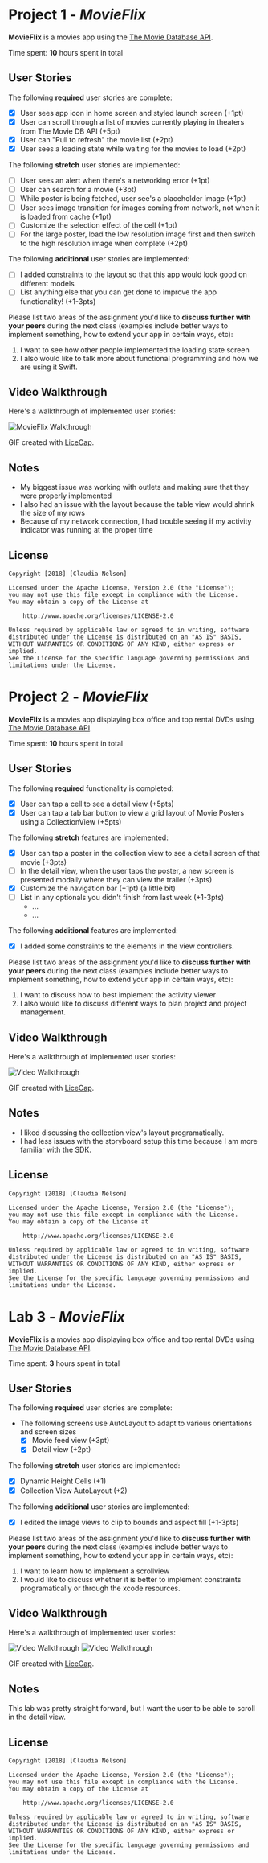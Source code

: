 # Project 1 - *MovieFlix*

**MovieFlix** is a movies app using the [The Movie Database API](http://docs.themoviedb.apiary.io/#).

Time spent: **10** hours spent in total

## User Stories

The following **required** user stories are complete:

- [x] User sees app icon in home screen and styled launch screen (+1pt)
- [x] User can scroll through a list of movies currently playing in theaters from The Movie DB API (+5pt)
- [x] User can "Pull to refresh" the movie list (+2pt)
- [x] User sees a loading state while waiting for the movies to load (+2pt)

The following **stretch** user stories are implemented:

- [ ] User sees an alert when there's a networking error (+1pt)
- [ ] User can search for a movie (+3pt)
- [ ] While poster is being fetched, user see's a placeholder image (+1pt)
- [ ] User sees image transition for images coming from network, not when it is loaded from cache (+1pt)
- [ ] Customize the selection effect of the cell (+1pt)
- [ ] For the large poster, load the low resolution image first and then switch to the high resolution image when complete (+2pt)

The following **additional** user stories are implemented:

- [ ] I added constraints to the layout so that this app would look good on different models
- [ ] List anything else that you can get done to improve the app functionality! (+1-3pts)

Please list two areas of the assignment you'd like to **discuss further with your peers** during the next class (examples include better ways to implement something, how to extend your app in certain ways, etc):

1. I want to see how other people implemented the loading state screen
2. I also would like to talk more about functional programming and how we are using it Swift.

## Video Walkthrough

Here's a walkthrough of implemented user stories:

<img src='https://i.imgur.com/gKpjCZE.gif' title='MovieFlix Walkthrough' width='' alt='MovieFlix Walkthrough' />

GIF created with [LiceCap](http://www.cockos.com/licecap/).

## Notes

- My biggest issue was working with outlets and making sure that they were properly implemented
- I also had an issue with the layout because the table view would shrink the size of my rows
- Because of my network connection, I had trouble seeing if my activity indicator was running at the proper time

## License

    Copyright [2018] [Claudia Nelson]

    Licensed under the Apache License, Version 2.0 (the "License");
    you may not use this file except in compliance with the License.
    You may obtain a copy of the License at

        http://www.apache.org/licenses/LICENSE-2.0

    Unless required by applicable law or agreed to in writing, software
    distributed under the License is distributed on an "AS IS" BASIS,
    WITHOUT WARRANTIES OR CONDITIONS OF ANY KIND, either express or implied.
    See the License for the specific language governing permissions and
    limitations under the License.

# Project 2 - *MovieFlix*

**MovieFlix** is a movies app displaying box office and top rental DVDs using [The Movie Database API](http://docs.themoviedb.apiary.io/#).

Time spent: **10** hours spent in total

## User Stories

The following **required** functionality is completed:

- [x] User can tap a cell to see a detail view (+5pts)
- [x] User can tap a tab bar button to view a grid layout of Movie Posters using a CollectionView (+5pts)

The following **stretch** features are implemented:

- [x] User can tap a poster in the collection view to see a detail screen of that movie (+3pts)
- [ ] In the detail view, when the user taps the poster, a new screen is presented modally where they can view the trailer (+3pts)
- [x] Customize the navigation bar (+1pt) (a little bit)
- [ ] List in any optionals you didn't finish from last week (+1-3pts)
   - ...
   - ...

The following **additional** features are implemented:

- [x] I added some constraints to the elements in the view controllers.

Please list two areas of the assignment you'd like to **discuss further with your peers** during the next class (examples include better ways to implement something, how to extend your app in certain ways, etc):

1. I want to discuss how to best implement the activity viewer
2. I also would like to discuss different ways to plan project and project management.

## Video Walkthrough

Here's a walkthrough of implemented user stories:

<img src='https://i.imgur.com/fwFACe3.gif' title='Video Walkthrough' width='' alt='Video Walkthrough' />

GIF created with [LiceCap](http://www.cockos.com/licecap/).

## Notes

- I liked discussing the collection view's layout programatically.
- I had less issues with the storyboard setup this time because I am more familiar with the SDK. 

## License

    Copyright [2018] [Claudia Nelson]

    Licensed under the Apache License, Version 2.0 (the "License");
    you may not use this file except in compliance with the License.
    You may obtain a copy of the License at

        http://www.apache.org/licenses/LICENSE-2.0

    Unless required by applicable law or agreed to in writing, software
    distributed under the License is distributed on an "AS IS" BASIS,
    WITHOUT WARRANTIES OR CONDITIONS OF ANY KIND, either express or implied.
    See the License for the specific language governing permissions and
    limitations under the License.

# Lab 3 - *MovieFlix*

**MovieFlix** is a movies app displaying box office and top rental DVDs using [The Movie Database API](http://docs.themoviedb.apiary.io/#).

Time spent: **3** hours spent in total

## User Stories

The following **required** user stories are complete:

- The following screens use AutoLayout to adapt to various orientations and screen sizes
   - [x] Movie feed view (+3pt)
   - [x] Detail view (+2pt)

The following **stretch** user stories are implemented:

- [x] Dynamic Height Cells (+1)
- [x] Collection View AutoLayout (+2)

The following **additional** user stories are implemented:

- [x] I edited the image views to clip to bounds and aspect fill (+1-3pts)

Please list two areas of the assignment you'd like to **discuss further with your peers** during the next class (examples include better ways to implement something, how to extend your app in certain ways, etc):

1. I want to learn how to implement a scrollview
2. I would like to discuss whether it is better to implement constraints programatically or through the xcode resources. 

## Video Walkthrough

Here's a walkthrough of implemented user stories:

<img src='https://i.imgur.com/5843V6K.gif' title='Video Walkthrough' width='' alt='Video Walkthrough' /> 
<img src='https://i.imgur.com/w4z0V5o.gif' title='Video Walkthrough' width='' alt='Video Walkthrough' /> 

GIF created with [LiceCap](http://www.cockos.com/licecap/).

## Notes

This lab was pretty straight forward, but I want the user to be able to scroll in the detail view. 

## License

    Copyright [2018] [Claudia Nelson]

    Licensed under the Apache License, Version 2.0 (the "License");
    you may not use this file except in compliance with the License.
    You may obtain a copy of the License at

        http://www.apache.org/licenses/LICENSE-2.0

    Unless required by applicable law or agreed to in writing, software
    distributed under the License is distributed on an "AS IS" BASIS,
    WITHOUT WARRANTIES OR CONDITIONS OF ANY KIND, either express or implied.
    See the License for the specific language governing permissions and
    limitations under the License.
